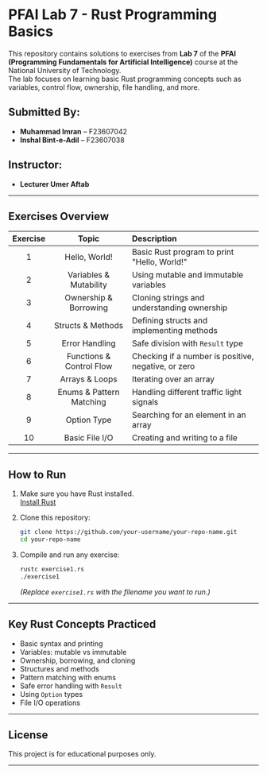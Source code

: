 # PFAI Lab 7 - Rust Programming Basics

This repository contains solutions to exercises from **Lab 7** of the **PFAI (Programming Fundamentals for Artificial Intelligence)** course at the National University of Technology.  
The lab focuses on learning basic Rust programming concepts such as variables, control flow, ownership, file handling, and more.

## Submitted By:
- **Muhammad Imran** – F23607042
- **Inshal Bint-e-Adil** – F23607038

## Instructor:
- **Lecturer Umer Aftab**

---

## Exercises Overview

| Exercise | Topic | Description |
|:--------:|:-----:|:------------|
| 1 | Hello, World! | Basic Rust program to print "Hello, World!" |
| 2 | Variables & Mutability | Using mutable and immutable variables |
| 3 | Ownership & Borrowing | Cloning strings and understanding ownership |
| 4 | Structs & Methods | Defining structs and implementing methods |
| 5 | Error Handling | Safe division with `Result` type |
| 6 | Functions & Control Flow | Checking if a number is positive, negative, or zero |
| 7 | Arrays & Loops | Iterating over an array |
| 8 | Enums & Pattern Matching | Handling different traffic light signals |
| 9 | Option Type | Searching for an element in an array |
| 10 | Basic File I/O | Creating and writing to a file |

---

## How to Run

1. Make sure you have Rust installed.  
   [Install Rust](https://www.rust-lang.org/tools/install)

2. Clone this repository:
   ```bash
   git clone https://github.com/your-username/your-repo-name.git
   cd your-repo-name
   ```

3. Compile and run any exercise:
   ```bash
   rustc exercise1.rs
   ./exercise1
   ```

   *(Replace `exercise1.rs` with the filename you want to run.)*

---

## Key Rust Concepts Practiced

- Basic syntax and printing
- Variables: mutable vs immutable
- Ownership, borrowing, and cloning
- Structures and methods
- Pattern matching with enums
- Safe error handling with `Result`
- Using `Option` types
- File I/O operations

---

## License

This project is for educational purposes only.

---
